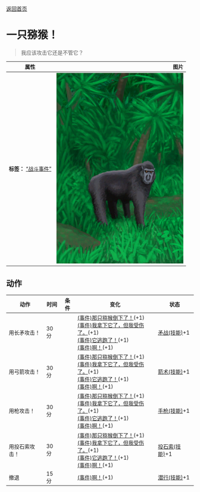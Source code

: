 [返回首页](index.md)  
# 一只猕猴！  
> 我应该攻击它还是不管它？  
  
  属性  |   图片   
 ----  |  ----:   
 **标签：**	[“战斗事件”](tag_FightEvent.md)  |  ![](Sprite/MacaqueEvent.png)   
  
## 动作  
动作  |  时间  |  条件  |  变化  |  状态  
----  |  ----  |  ----  |  ----  |  ----  
用长矛攻击！  |  30分  |    |  [(事件)那只猕猴倒下了！](Event_MacaqueFightSuccess.md)(+1)<br>[(事件)我拿下它了，但我受伤了。](Event_MacaqueFightMixedSuccess.md)(+1)<br>[(事件)它逃跑了！](Event_MacaqueFightFailure.md)(+1)<br>[(事件)啊！](Event_MacaqueFightBadFailure.md)(+1)  |  [矛战(技能)](Skill_SpearFighting.md)+1  
用弓箭攻击！  |  30分  |    |  [(事件)那只猕猴倒下了！](Event_MacaqueFightSuccess.md)(+1)<br>[(事件)我拿下它了，但我受伤了。](Event_MacaqueFightMixedSuccess.md)(+1)<br>[(事件)它逃跑了！](Event_MacaqueFightFailure.md)(+1)<br>[(事件)啊！](Event_MacaqueFightBadFailure.md)(+1)  |  [箭术(技能)](Skill_Archery.md)+1  
用枪攻击！  |  30分  |    |  [(事件)那只猕猴倒下了！](Event_MacaqueFightSuccess.md)(+1)<br>[(事件)我拿下它了，但我受伤了。](Event_MacaqueFightMixedSuccess.md)(+1)<br>[(事件)它逃跑了！](Event_MacaqueFightFailure.md)(+1)<br>[(事件)啊！](Event_MacaqueFightBadFailure.md)(+1)  |  [手枪(技能)](Skill_Handguns.md)+1  
用投石索攻击！  |  30分  |    |  [(事件)那只猕猴倒下了！](Event_MacaqueFightSuccess.md)(+1)<br>[(事件)我拿下它了，但我受伤了。](Event_MacaqueFightMixedSuccess.md)(+1)<br>[(事件)它逃跑了！](Event_MacaqueFightFailure.md)(+1)<br>[(事件)啊！](Event_MacaqueFightBadFailure.md)(+1)  |  [投石索(技能)](Skill_Sling.md)+1  
撤退  |  15分  |    |  [(事件)啊！](Event_MacaqueFightFailedRetreat.md)(+1)  |  [潜行(技能)](Skill_Stealth.md)+1  
